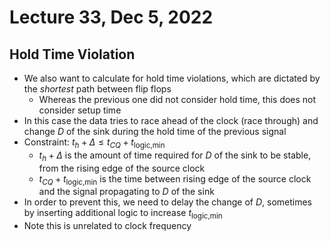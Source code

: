 # Lecture 33, Dec 5, 2022

## Hold Time Violation

* We also want to calculate for hold time violations, which are dictated by the *shortest* path between flip flops
	* Whereas the previous one did not consider hold time, this does not consider setup time
* In this case the data tries to race ahead of the clock (race through) and change $D$ of the sink during the hold time of the previous signal
* Constraint: $t_h + \Delta \leq t_{CQ} + t_{\text{logic,min}}$
	* $t_h + \Delta$ is the amount of time required for $D$ of the sink to be stable, from the rising edge of the source clock
	* $t_{CQ} + t_{\text{logic,min}}$ is the time between rising edge of the source clock and the signal propagating to $D$ of the sink
* In order to prevent this, we need to delay the change of $D$, sometimes by inserting additional logic to increase $t_{\text{logic,min}}$
* Note this is unrelated to clock frequency

